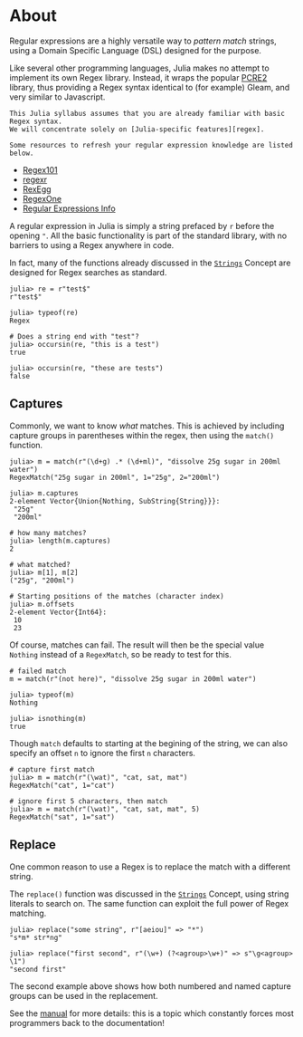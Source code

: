 # About

Regular expressions are a highly versatile way to _pattern match_ strings, using a Domain Specific Language (DSL) designed for the purpose.

Like several other programming languages, Julia makes no attempt to implement its own Regex library.
Instead, it wraps the popular [PCRE2][PCRE] library, thus providing a Regex syntax identical to (for example) Gleam, and very similar to Javascript.

~~~~exercism/note
This Julia syllabus assumes that you are already familiar with basic Regex syntax.
We will concentrate solely on [Julia-specific features][regex].

Some resources to refresh your regular expression knowledge are listed below.
~~~~

- [Regex101][regex101]
- [regexr][regexr]
- [RexEgg][rexegg]
- [RegexOne][regexone]
- [Regular Expressions Info][regex-info]


A regular expression in Julia is simply a string prefaced by `r` before the opening `"`.
All the basic functionality is part of the standard library, with no barriers to using a Regex anywhere in code.

In fact, many of the functions already discussed in the [`Strings`][strings] Concept are designed for Regex searches as standard.

```julia-repl
julia> re = r"test$"
r"test$"

julia> typeof(re)
Regex

# Does a string end with "test"?
julia> occursin(re, "this is a test")
true

julia> occursin(re, "these are tests")
false
```

## Captures

Commonly, we want to know _what_ matches. This is achieved by including capture groups in parentheses within the regex, then using the `match()` function.

```julia-repl
julia> m = match(r"(\d+g) .* (\d+ml)", "dissolve 25g sugar in 200ml water")
RegexMatch("25g sugar in 200ml", 1="25g", 2="200ml")

julia> m.captures
2-element Vector{Union{Nothing, SubString{String}}}:
 "25g"
 "200ml"

# how many matches?
julia> length(m.captures)
2

# what matched?
julia> m[1], m[2]
("25g", "200ml")

# Starting positions of the matches (character index)
julia> m.offsets
2-element Vector{Int64}:
 10
 23
```

Of course, matches can fail.
The result will then be the special value `Nothing` instead of a `RegexMatch`, so be ready to test for this.

```julia-repl
# failed match
m = match(r"(not here)", "dissolve 25g sugar in 200ml water")

julia> typeof(m)
Nothing

julia> isnothing(m)
true
```

Though `match` defaults to starting at the begining of the string, we can also specify an offset `n` to ignore the first `n` characters.

```julia-repl
# capture first match
julia> m = match(r"(\wat)", "cat, sat, mat")
RegexMatch("cat", 1="cat")

# ignore first 5 characters, then match
julia> m = match(r"(\wat)", "cat, sat, mat", 5)
RegexMatch("sat", 1="sat")
```

## Replace

One common reason to use a Regex is to replace the match with a different string.

The `replace()` function was discussed in the [`Strings`][strings] Concept, using string literals to search on.
The same function can exploit the full power of Regex matching.

```julia-repl
julia> replace("some string", r"[aeiou]" => "*")
"s*m* str*ng"

julia> replace("first second", r"(\w+) (?<agroup>\w+)" => s"\g<agroup> \1")
"second first"
```

The second example above shows how both numbered and named capture groups can be used in the replacement.

See the [manual][regex] for more details: this is a topic which constantly forces most programmers back to the documentation!



[regex]: https://docs.julialang.org/en/v1/manual/strings/#man-regex-literals
[PCRE]: https://www.pcre.org/current/doc/html/pcre2syntax.html
[strings]: https://exercism.org/tracks/julia/concepts/strings

[regex101]: https://regex101.com/
[regexr]: https://regexr.com/
[regex-info]: https://www.regular-expressions.info/
[rexegg]: https://www.rexegg.com/
[regexone]: https://regexone.com/
